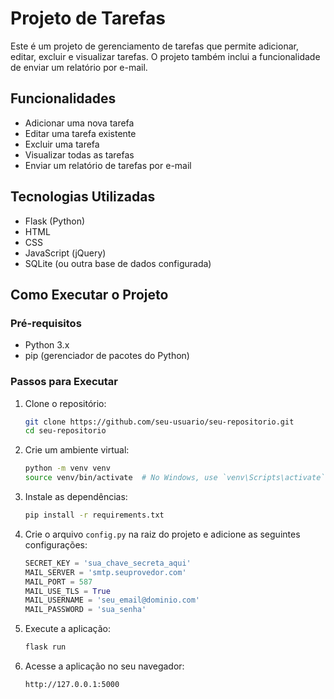 # Projeto de Tarefas

Este é um projeto de gerenciamento de tarefas que permite adicionar, editar, excluir e visualizar tarefas. O projeto também inclui a funcionalidade de enviar um relatório por e-mail.

## Funcionalidades

- Adicionar uma nova tarefa
- Editar uma tarefa existente
- Excluir uma tarefa
- Visualizar todas as tarefas
- Enviar um relatório de tarefas por e-mail

## Tecnologias Utilizadas

- Flask (Python)
- HTML
- CSS
- JavaScript (jQuery)
- SQLite (ou outra base de dados configurada)

## Como Executar o Projeto

### Pré-requisitos

- Python 3.x
- pip (gerenciador de pacotes do Python)

### Passos para Executar

1. Clone o repositório:

    ```sh
    git clone https://github.com/seu-usuario/seu-repositorio.git
    cd seu-repositorio
    ```

2. Crie um ambiente virtual:

    ```sh
    python -m venv venv
    source venv/bin/activate  # No Windows, use `venv\Scripts\activate`
    ```

3. Instale as dependências:

    ```sh
    pip install -r requirements.txt
    ```

4. Crie o arquivo `config.py` na raiz do projeto e adicione as seguintes configurações:

    ```python
    SECRET_KEY = 'sua_chave_secreta_aqui'
    MAIL_SERVER = 'smtp.seuprovedor.com'
    MAIL_PORT = 587
    MAIL_USE_TLS = True
    MAIL_USERNAME = 'seu_email@dominio.com'
    MAIL_PASSWORD = 'sua_senha'
    ```

5. Execute a aplicação:

    ```sh
    flask run
    ```

6. Acesse a aplicação no seu navegador:

    ```
    http://127.0.0.1:5000
    ```
